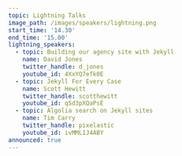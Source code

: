 ```yaml
---
topic: Lightning Talks
image_path: /images/speakers/lightning.png
start_time: '14.30'
end_time: '15.00'
lightning_speakers:
  - topic: Building our agency site with Jekyll
    name: David Jones
    twitter_handle: d_jones
    youtube_id: 4XxYQ7efk0E
  - topic: Jekyll For Every Case
    name: Scott Hewitt
    twitter_handle: scotthewitt
    youtube_id: qSd3pXQaPsE
  - topic: Algolia search on Jekyll sites
    name: Tim Carry
    twitter_handle: pixelastic
    youtube_id: ivMML1J4ABY
announced: true
---
```

